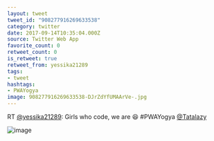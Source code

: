 ```yaml
---
layout: tweet
tweet_id: "908277916269633538"
category: twitter
date: 2017-09-14T10:35:04.000Z
source: Twitter Web App
favorite_count: 0
retweet_count: 0
is_retweet: true
retweet_from: yessika21289
tags:
- tweet
hashtags:
- PWAYogya
image: 908277916269633538-DJrZdYfUMAArVe-.jpg
---
```


RT [@yessika21289](https://twitter.com/@yessika21289): Girls who code, we are 😆 #PWAYogya [@Tatalazy](https://twitter.com/@Tatalazy) 

![image](/img/tweets/908277916269633538-DJrZdYfUMAArVe-.jpg)
